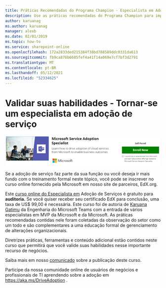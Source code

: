```yaml
---
title: Práticas Recomendadas do Programa Champion - Especialista em Adoção de Serviço
description: Use as práticas recomendadas do Programa Champion para impulsionar a adoção do Office 365.
author: karuanag
ms.author: karuanag
manager: alexb
ms.date: 02/01/2019
ms.topic: how-to
ms.service: sharepoint-online
ms.openlocfilehash: 172a2833ded215384f38bd788589ddc0331da613
ms.sourcegitcommit: fb9ca876b6605fef4a41f14a069e7cf7bf3d2791
ms.translationtype: MT
ms.contentlocale: pt-BR
ms.lasthandoff: 05/12/2021
ms.locfileid: "52334625"
---
```

# <a name="validate-your-skills---become-a-service-adoption-specialist"></a>Validar suas habilidades - Tornar-se um especialista em adoção de serviço

![Curso especialista em Adoção de Serviços](media/champs_sascourse.png)

Se a adoção de serviço faz parte da sua função ou você deseja ir mais fundo com o treinamento formal neste tópico, você pode se inscrever no curso online fornecido pela Microsoft em nosso site de parceiros, EdX.org. 

Este [curso online do Especialista em](/learn/paths/m365-service-adoption/) Adoção de Serviços é gratuito para **auditoria.**  Se você quiser receber seu certificado EdX para conclusão, uma taxa de US$ 99,00 é necessária.  Este curso foi de autoria de [Karuana Gatimu](https://linkedin.com/in/karuanagatimu) da Engenharia do Microsoft Teams com a entrada de vários especialistas em MVP da Microsoft e da Microsoft.  As práticas recomendadas contidas nele foram coletadas da observação do setor como um todo e são complementares a uma educação formal de gerenciamento de alterações organizacionais.  

Diretrizes práticas, ferramentas e conteúdo adicional estão contidos neste curso que permitirá que você valide suas habilidades nesse importante recurso de negócios.  

Saiba mais em nosso [comunicado](https://aka.ms/AdoptionCertAnnouncement) sobre a publicação deste curso. 

Participe da nossa comunidade online de usuários de negócios e profissionais de TI aprendendo sobre a adoção em https://aka.ms/DriveAdoption .